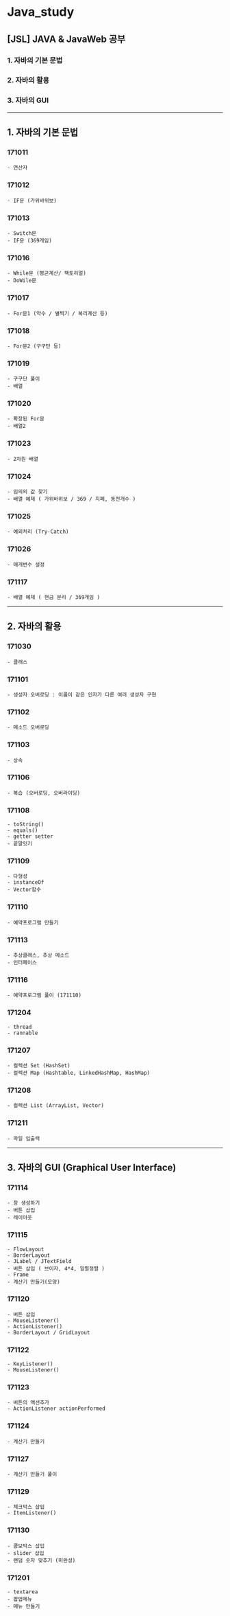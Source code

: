 # Java_study
## [JSL] JAVA &amp; JavaWeb 공부
### 1. 자바의 기본 문법
### 2. 자바의 활용
### 3. 자바의 GUI
-----------------------------------------------------

## 1. 자바의 기본 문법
### 171011
	- 연산자

### 171012
	- IF문 (가위바위보)

### 171013
	- Switch문
	- IF문 (369게임)

### 171016
	- While문 (평균계산/ 팩토리얼)
	- DoWile문 

### 171017
	- For문1 (약수 / 별찍기 / 복리계산 등)

### 171018
	- For문2 (구구단 등)

### 171019
	- 구구단 풀이
	- 배열

### 171020
	- 확장된 For문
	- 배열2

### 171023
	- 2차원 배열

### 171024
	- 임의의 값 찾기
	- 배열 예제 ( 가위바위보 / 369 / 지폐, 동전개수 )

### 171025
	- 예외처리 (Try-Catch)

### 171026
	- 매개변수 설정

### 171117
	- 배열 예제 ( 현금 분리 / 369게임 )
-----------------------------------------------------

## 2. 자바의 활용
### 171030
	- 클래스

### 171101
	- 생성자 오버로딩 : 이름이 같은 인자가 다른 여러 생성자 구현

### 171102
	- 메소드 오버로딩

### 171103
	- 상속 

### 171106
	- 복습 (오버로딩, 오버라이딩)

### 171108
	- toString()
	- equals()
	- getter setter
	- 끝말잇기

### 171109
	- 다형성
	- instanceOf
	- Vector함수

### 171110
	- 예약프로그램 만들기

### 171113
	- 추상클래스, 추상 메소드
	- 인터페이스

### 171116
	- 예약프로그램 풀이 (171110)

### 171204
	- thread
	- rannable

### 171207
	- 컬렉션 Set (HashSet)
	- 컬렉션 Map (Hashtable, LinkedHashMap, HashMap)

### 171208
	- 컬렉션 List (ArrayList, Vector)

### 171211
	- 파일 입출력
-----------------------------------------------------

## 3. 자바의 GUI (Graphical User Interface)
### 171114
	- 창 생성하기
	- 버튼 삽입
	- 레이아웃

### 171115
	- FlowLayout
	- BorderLayout
	- JLabel / JTextField
	- 버튼 삽입 ( 브이자, 4*4, 일렬정렬 )
	- Frame
	- 계산기 만들기(모양)

### 171120
	- 버튼 삽입
	- MouseListener()
	- ActionListener()
	- BorderLayout / GridLayout

### 171122
	- KeyListener()
	- MouseListener()

### 171123
	- 버튼의 액션추가
	- ActionListener actionPerformed

### 171124
	- 계산기 만들기

### 171127
	- 계산기 만들기 풀이

### 171129
	- 체크박스 삽입
	- ItemListener()

### 171130
	- 콤보박스 삽입
	- slider 삽입
	- 랜덤 숫자 맞추기 (미완성)

### 171201
	- textarea
	- 팝업메뉴
	- 메뉴 만들기